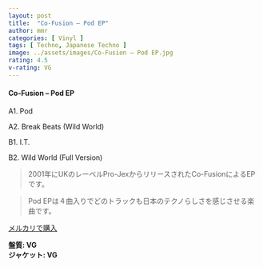 ```yaml
---
layout: post
title:  "Co-Fusion – Pod EP"
author: mmr
categories: [ Vinyl ]
tags: [ Techno, Japanese Techno ]
image: ../assets/images/Co-Fusion – Pod EP.jpg
rating: 4.5
v-rating: VG
---
```


#### Co-Fusion – Pod EP

A1. Pod

A2. Break Beats (Wild World)

B1. I.T.

B2. Wild World (Full Version)

> 2001年にUKのレーベルPro-JexからリリースされたCo-FusionによるEPです。

> Pod EPは４曲入りでどのトラックも日本のテクノらしさを感じさせる楽曲です。

[メルカリで購入](https://jp.mercari.com/item/m37514147918)


<div class="mt-4 mb-4 d-flex align-items-center">
<strong class="mr-1">盤質: VG</strong>
</div>
<div class="mt-4 mb-4 d-flex align-items-center">
<strong class="mr-1">ジャケット: VG</strong>
</div>